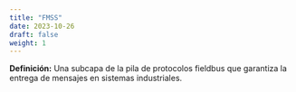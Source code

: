 ```yaml
---
title: "FMSS"
date: 2023-10-26
draft: false
weight: 1
---
```


**Definición:** Una subcapa de la pila de protocolos fieldbus que garantiza la entrega de mensajes en sistemas industriales.
